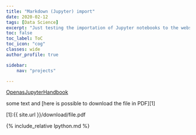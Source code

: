 ```yaml
---
title: "Markdown (Jupyter) import"
date: 2020-02-12
tags: [Data Science]
excerpt: "Just testing the importation of Jupyter notebooks to the website"
toc: false
toc_label: ToC
toc_icon: "cog"
classes: wide
author_profile: true

sidebar:
    nav: "projects"

---
```


[OpenasJupyterHandbook](/images/Ipython.html)

some text and [here is possible to download the file in PDF][1]

[1]:{{ site.url }}/download/file.pdf

{% include_relative Ipython.md %}
